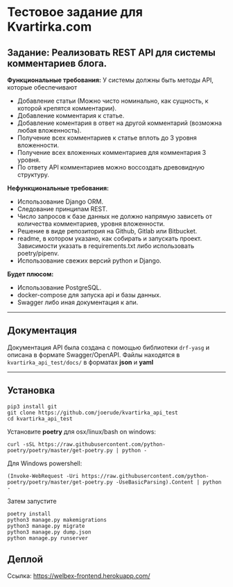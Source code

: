 # Тестовое задание для Kvartirka.com

Задание: Реализовать REST API для системы комментариев блога.
------
**Функциональные требования:**
У системы должны быть методы API, которые обеспечивают

- Добавление статьи (Можно чисто номинально, как сущность, к которой крепятся комментарии).
- Добавление комментария к статье.
- Добавление коментария в ответ на другой комментарий (возможна любая вложенность).
- Получение всех комментариев к статье вплоть до 3 уровня вложенности.
- Получение всех вложенных комментариев для комментария 3 уровня.
- По ответу API комментариев можно воссоздать древовидную структуру.

**Нефункциональные требования:**

- Использование Django ORM.
- Следование принципам REST.
- Число запросов к базе данных не должно напрямую зависеть от количества комментариев, уровня вложенности.
- Решение в виде репозитория на Github, Gitlab или Bitbucket.
- readme, в котором указано, как собирать и запускать проект. Зависимости указать в requirements.txt либо использовать
  poetry/pipenv.
- Использование свежих версий python и Django.

**Будет плюсом:**

- Использование PostgreSQL.
- docker-compose для запуска api и базы данных.
- Swagger либо иная документация к апи.

<hr>

## Документация

Документация API была создана с помощью библиотеки `drf-yasg` и описана в формате Swagger/OpenAPI.
Файлы находятся в `kvartirka_api_test/docs/` в форматах **json** и **yaml**

<hr>

## Установка

```
pip3 install git
git clone https://github.com/joerude/kvartirka_api_test
cd kvartirka_api_test
```

Установите **poetry** для osx/linux/bash on windows:

```
curl -sSL https://raw.githubusercontent.com/python-poetry/poetry/master/get-poetry.py | python -
```

Для Windows powershell:

```
(Invoke-WebRequest -Uri https://raw.githubusercontent.com/python-poetry/poetry/master/get-poetry.py -UseBasicParsing).Content | python -
```

Затем запустите
```
poetry install
python3 manage.py makemigrations
python3 manage.py migrate
python3 manage.py dump.json
python manage.py runserver
```


## Деплой
Ссылка: https://welbex-frontend.herokuapp.com/



